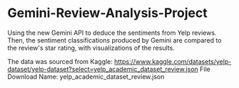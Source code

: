 # Gemini-Review-Analysis-Project
Using the new Gemini API to deduce the sentiments from Yelp reviews. Then, the sentiment classifications produced by Gemini are compared to the review's star rating, with visualizations of the results.

The data was sourced from Kaggle: https://www.kaggle.com/datasets/yelp-dataset/yelp-dataset?select=yelp_academic_dataset_review.json
File Download Name: yelp_academic_dataset_review.json
